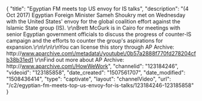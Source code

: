 {
    "title": "Egyptian FM meets top US envoy for IS talks",
    "description": "(4 Oct 2017) Egyptian Foreign Minister Sameh Shoukry met on Wednesday with the United States' envoy for the global coalition effort against the Islamic State group (IS). \r\nBrett McGurk is in Cairo for meetings with senior Egyptian government officials to discuss the progress of counter-IS campaign and the efforts to counter the group's aspirations for expansion.\r\n\r\n\r\nYou can license this story through AP Archive: http:\/\/www.aparchive.com\/metadata\/youtube\/0b57a2888f770fd278204cfb38b31ed1 \r\nFind out more about AP Archive: http:\/\/www.aparchive.com\/HowWeWork",
    "channelid": "123184246",
    "videoid": "123185858",
    "date_created": "1507561707",
    "date_modified": "1508436414",
    "type": "captivate",
    "layout": "channelVideo",
    "url": "\/c2\/egyptian-fm-meets-top-us-envoy-for-is-talks\/123184246-123185858"
}